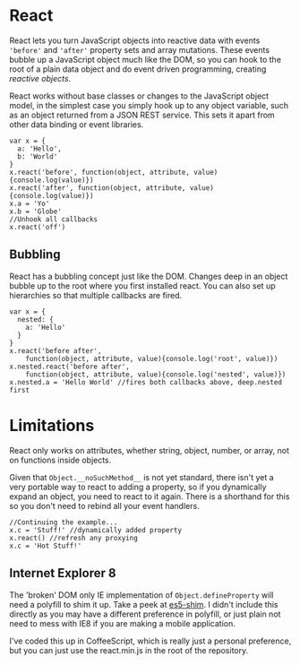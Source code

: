 # React #
React lets you turn JavaScript objects into reactive data with events
`'before'` and `'after'` property sets and array mutations. These events
bubble up a JavaScript object much like the DOM, so you can hook to the
root of a plain data object and do event driven programming, creating
*reactive objects*.

React works without base classes or changes to the JavaScript object
model, in the simplest case you simply hook up to any object variable,
such as an object returned from a JSON REST service. This sets it apart
from other data binding or event libraries.

~~~
var x = {
  a: 'Hello',
  b: 'World'
}
x.react('before', function(object, attribute, value){console.log(value)})
x.react('after', function(object, attribute, value){console.log(value)})
x.a = 'Yo'
x.b = 'Globe'
//Unhook all callbacks
x.react('off')
~~~

## Bubbling ##
React has a bubbling concept just like the DOM. Changes deep in an
object bubble up to the root where you first installed react. You can
also set up hierarchies so that multiple callbacks are fired.

~~~
var x = {
  nested: {
    a: 'Hello'
  }
}
x.react('before after', 
    function(object, attribute, value){console.log('root', value)})
x.nested.react('before after', 
    function(object, attribute, value){console.log('nested', value)})
x.nested.a = 'Hello World' //fires both callbacks above, deep.nested first
~~~

# Limitations #
React only works on attributes, whether string, object, number, or
array, not on functions inside objects.

Given that `Object.__noSuchMethod__` is not yet standard, there isn't yet a very
portable way to react to adding a property, so if you dynamically expand
an object, you need to react to it again. There is a shorthand for this
so you don't need to rebind all your event handlers.

~~~
//Continuing the example...
x.c = 'Stuff!' //dynamically added property
x.react() //refresh any proxying
x.c = 'Hot Stuff!'
~~~ 

## Internet Explorer 8 ##
The 'broken' DOM only IE implementation of `Object.defineProperty` will
need a polyfill to shim it up. Take a peek at
[es5-shim](https://github.com/kriskowal/es5-shim). I didn't include this
directly as you may have a different preference in polyfill, or just
plain not need to mess with IE8 if you are making a mobile application.

I've coded this up in CoffeeScript, which is really just a personal
preference, but you can just use the react.min.js in the root of the
repository.
